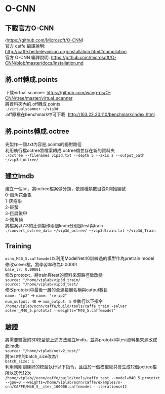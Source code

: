 # O-CNN
## 下載官方O-CNN
(https://github.com/Microsoft/O-CNN)  
官方 caffe 編譯說明: http://caffe.berkeleyvision.org/installation.html#compilation  
官方 O-CNN 編譯說明: https://github.com/microsoft/O-CNN/blob/master/docs/installation.md

## 將.off轉成.points
下載virtual scanner: https://github.com/wang-ps/O-CNN/tree/master/virtual_scanner  
將資料夾內的.off轉成.points  
`./virtualscanner ~/vip3d`  
.off原檔在benchmark中可下載: http://163.22.20.110/benchmark/index.html  

## 將.points轉成.octree
先製作一個.txt內容是.points的絕對路徑  
利用執行檔octree將檔案轉成.octree檔並存在新的資料夾  
`./octree --filenames vip3d.txt --depth 5 --axis z --output_path ~/vip3d_octree/`  

## 建立lmdb
建立一個txt，將octree檔案做分類，依照種類數目從0開始編號  
0-扇角花金龜  
1-灰瘤象  
2-斑蝥  
3-巨扁鍬甲  
4-獨角仙  
將檔案以7:3的比例製作兩個lmdb分別是test與train  
`./convert_octree_data ~/vip3d_octree/ ~/vip3dtrain.txt ~/vip3d_Train`  

## Training
`ocnn_M40_5.caffemodel`以利用ModelNet40訓練過的模型作為pretrain model  
修改solver檔，將學習率改為0.00001  
`base_lr: 0.00001`  
修改prototxt，將train與test的資料來源路徑做改變  
`source: "/home/viplab/vip3d_train/`  
`source: "/home/viplab/vip3d_test/`  
修改prototxt中最後一層的全連接層名稱與output數目  
`name: "ip2"` -> `name: "re-ip2"`  
`num_output: 40` -> `num_output: 5` 
並執行以下指令  
`/home/viplab/ocnn/caffe/build/tools/caffe train -solver solver_M40_5.prototxt --weights="M40_5.caffemodel"`  

## 驗證
將需要驗證的3D模型依上述方法建立lmdb，並將prototxt中test資料集來源改成此lmdb  
`source: "/home/viplab/netv2_test/"`    
將test中的batch_size改為1  
`batch_size: 1`  
利用剛剛訓練好的模型執行以下指令，且由於一個模型總共會生成12個octree檔所以迭代12次  
`/home/viplab//ocnn/caffe/build/tools/caffe test --model=M40_5.prototxt --gpu=0 --weights=/home/viplab/ocnn/caffe/examples/o-cnn/CAFFE/M40_5__iter_160000.caffemodel --iterations=12`  
